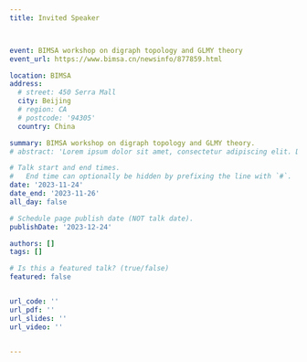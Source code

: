 ```yaml
---
title: Invited Speaker



event: BIMSA workshop on digraph topology and GLMY theory
event_url: https://www.bimsa.cn/newsinfo/877859.html

location: BIMSA
address:
  # street: 450 Serra Mall
  city: Beijing
  # region: CA
  # postcode: '94305'
  country: China

summary: BIMSA workshop on digraph topology and GLMY theory.
# abstract: 'Lorem ipsum dolor sit amet, consectetur adipiscing elit. Duis posuere tellusac convallis placerat. Proin tincidunt magna sed ex sollicitudin condimentum. Sed ac faucibus dolor, scelerisque sollicitudin nisi. Cras purus urna, suscipit quis sapien eu, pulvinar tempor diam.'

# Talk start and end times.
#   End time can optionally be hidden by prefixing the line with `#`.
date: '2023-11-24'
date_end: '2023-11-26'
all_day: false

# Schedule page publish date (NOT talk date).
publishDate: '2023-12-24'

authors: []
tags: []

# Is this a featured talk? (true/false)
featured: false


url_code: ''
url_pdf: ''
url_slides: ''
url_video: ''


---
```



